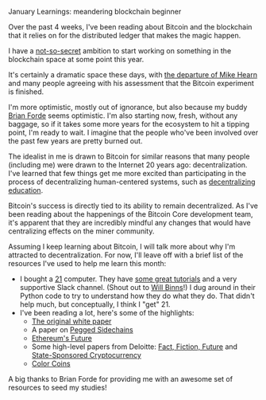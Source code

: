 January Learnings: meandering blockchain beginner

Over the past 4 weeks, I've been reading about Bitcoin and the blockchain that it relies on for the distributed ledger that makes the magic happen.

I have a [not-so-secret](https://twitter.com/davehoover/status/692505500399828996) ambition to start working on something in the blockchain space at some point this year.

It's certainly a dramatic space these days, with [the departure of Mike Hearn](https://medium.com/@octskyward/the-resolution-of-the-bitcoin-experiment-dabb30201f7) and many people agreeing with his assessment that the Bitcoin experiment is finished.

I'm more optimistic, mostly out of ignorance, but also because my buddy [Brian Forde](https://www.media.mit.edu/people/bforde) seems optimistic. I'm also starting now, fresh, without any baggage, so if it takes some more years for the ecosystem to hit a tipping point, I'm ready to wait. I imagine that the people who've been involved over the past few years are pretty burned out.

The idealist in me is drawn to Bitcoin for similar reasons that many people (including me) were drawn to the Internet 20 years ago: decentralization. I've learned that few things get me more excited than participating in the process of decentralizing human-centered systems, such as [decentralizing education](http://nuts.redsquirrel.com/post/5597859974/for-a-purpose-but-also).

Bitcoin's success is directly tied to its ability to remain decentralized. As I've been reading about the happenings of the Bitcoin Core development team, it's apparent that they are incredibly mindful any changes that would have centralizing effects on the miner community.

Assuming I keep learning about Bitcoin, I will talk more about why I'm attracted to decentralization. For now, I'll leave off with a brief list of the resources I've used to help me learn this month:

* I bought a [21](http://21.co) computer. They have [some great tutorials](https://21.co/learn/) and a very supportive Slack channel. (Shout out to [Will Binns](https://twitter.com/21binns)!) I dug around in their Python code to try to understand how they do what they do. That didn't help much, but conceptually, I think I "get" 21.
* I've been reading a lot, here's some of the highlights:
  * [The original white paper](https://bitcoin.org/bitcoin.pdf)
  * A paper on [Pegged Sidechains](https://blockstream.com/sidechains.pdf)
  * [Ethereum's Future](https://medium.com/@ConsenSys/programmable-blockchains-in-context-ethereum-s-future-cd8451eb421e)
  * Some high-level papers from Deloitte: [Fact, Fiction, Future](http://d2mtr37y39tpbu.cloudfront.net/wp-content/uploads/2014/06/DUP_847_BitcoinFactFictionFuture.pdf) and [State-Sponsored Cryptocurrency](http://www2.deloitte.com/content/dam/Deloitte/us/Documents/strategy/us-cons-state-sponsored-cryptocurrency.pdf)
  * [Color Coins](https://github.com/Colored-Coins/Colored-Coins-Protocol-Specification/wiki)

A big thanks to Brian Forde for providing me with an awesome set of resources to seed my studies!
